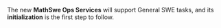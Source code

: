 The new **MathSwe Ops Services** will support General SWE tasks, and its
**initialization** is the first step to follow.

